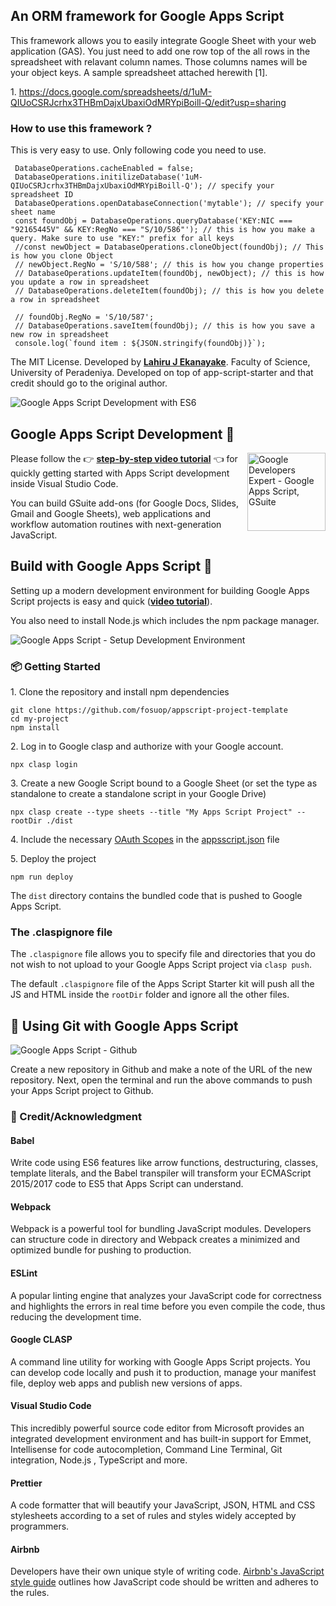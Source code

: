 ## An ORM framework for Google Apps Script

This framework allows you to easily integrate Google Sheet with your web application (GAS). You just need to add one row top of the all rows in the spreadsheet with relavant column names.
Those columns names will be your object keys. A sample spreadsheet attached herewith [1].

1\. https://docs.google.com/spreadsheets/d/1uM-QIUoCSRJcrhx3THBmDajxUbaxiOdMRYpiBoill-Q/edit?usp=sharing

### How to use this framework ?

This is very easy to use. Only following code you need to use.

```
 DatabaseOperations.cacheEnabled = false;
 DatabaseOperations.initilizeDatabase('1uM-QIUoCSRJcrhx3THBmDajxUbaxiOdMRYpiBoill-Q'); // specify your spreadsheet ID
 DatabaseOperations.openDatabaseConnection('mytable'); // specify your sheet name
 const foundObj = DatabaseOperations.queryDatabase('KEY:NIC === "92165445V" && KEY:RegNo === "S/10/586"'); // this is how you make a query. Make sure to use "KEY:" prefix for all keys
 //const newObject = DatabaseOperations.cloneObject(foundObj); // This is how you clone Object
 // newObject.RegNo = 'S/10/588'; // this is how you change properties
 // DatabaseOperations.updateItem(foundObj, newObject); // this is how you update a row in spreadsheet
 // DatabaseOperations.deleteItem(foundObj); // this is how you delete a row in spreadsheet

 // foundObj.RegNo = 'S/10/587';
 // DatabaseOperations.saveItem(foundObj); // this is how you save a new row in spreadsheet
 console.log(`found item : ${JSON.stringify(foundObj)}`);
```

The MIT License. Developed by **[Lahiru J Ekanayake](https://lk.linkedin.com/in/lahirujekanayake)**. Faculty of Science, University of Peradeniya.
Developed on top of app-script-starter and that credit should go to the original author.

![Google Apps Script Development with ES6](https://digitalinspiration.com/images/google-apps-script-development.png)

## Google Apps Script Development 💯

<img alt="Google Developers Expert - Google Apps Script, GSuite" align="right" height="125" src="https://i.imgur.com/4URbCoDl.png">

Please follow the 👉 **[step-by-step video tutorial](https://www.youtube.com/watch?v=KxdCIbeO4Uk)** 👈 for quickly getting started with Apps Script development inside Visual Studio Code.

You can build GSuite add-ons (for Google Docs, Slides, Gmail and Google Sheets), web applications and workflow automation routines with next-generation JavaScript.

## Build with Google Apps Script 🚀

Setting up a modern development environment for building Google Apps Script projects is easy and quick (**[video tutorial](https://www.youtube.com/watch?v=KxdCIbeO4Uk)**).

You also need to install Node.js which includes the npm package manager.

![Google Apps Script - Setup Development Environment](https://www.labnol.org/media/npm-install.gif)

### :package: Getting Started

1\. Clone the repository and install npm dependencies

```
git clone https://github.com/fosuop/appscript-project-template
cd my-project
npm install
```

2\. Log in to Google clasp and authorize with your Google account.

```
npx clasp login
```

3\. Create a new Google Script bound to a Google Sheet (or set the type as standalone to create a standalone script in your Google Drive)

```
npx clasp create --type sheets --title "My Apps Script Project" --rootDir ./dist
```

4\. Include the necessary [OAuth Scopes](https://github.com/labnol/apps-script-starter/blob/master/scopes.md) in the [appsscript.json](https://github.com/labnol/apps-script-starter/blob/master/appsscript.json) file

5\. Deploy the project

```
npm run deploy
```

The `dist` directory contains the bundled code that is pushed to Google Apps Script.

### The .claspignore file

The `.claspignore` file allows you to specify file and directories that you do not wish to not upload to your Google Apps Script project via `clasp push`.

The default `.claspignore` file of the Apps Script Starter kit will push all the JS and HTML inside the `rootDir` folder and ignore all the other files.

## :beginner: Using Git with Google Apps Script

![Google Apps Script - Github](https://www.labnol.org/media/github-apps-script.png)

Create a new repository in Github and make a note of the URL of the new repository. Next, open the terminal and run the above commands to push your Apps Script project to Github.

### :star2: Credit/Acknowledgment

#### Babel

Write code using ES6 features like arrow functions, destructuring, classes, template literals, and the Babel transpiler will transform your ECMAScript 2015/2017 code to ES5 that Apps Script can understand.

#### Webpack

Webpack is a powerful tool for bundling JavaScript modules. Developers can structure code in directory and Webpack creates a minimized and optimized bundle for pushing to production.

#### ESLint

A popular linting engine that analyzes your JavaScript code for correctness and highlights the errors in real time before you even compile the code, thus reducing the development time.

#### Google CLASP

A command line utility for working with Google Apps Script projects. You can develop code locally and push it to production, manage your manifest file, deploy web apps and publish new versions of apps.

#### Visual Studio Code

This incredibly powerful source code editor from Microsoft provides an integrated development environment and has built-in support for Emmet, Intellisense for code autocompletion, Command Line Terminal, Git integration, Node.js , TypeScript and more.

#### Prettier

A code formatter that will beautify your JavaScript, JSON, HTML and CSS stylesheets according to a set of rules and styles widely accepted by programmers.

#### Airbnb

Developers have their own unique style of writing code. [Airbnb's JavaScript style guide](https://github.com/airbnb/javascript/blob/master/README.md#airbnb-javascript-style-guide-) outlines how JavaScript code should be written and adheres to the rules.
